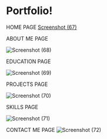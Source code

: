 # Portfolio!

HOME PAGE
[Screenshot (67)](https://github.com/KarthikYedula/Portfolio/assets/152838292/9b5142b8-5407-42d1-850e-f9838cee891d)

ABOUT ME PAGE

![Screenshot (68)](https://github.com/KarthikYedula/Portfolio/assets/152838292/cadab80d-6c37-4aab-b741-5ad9d99e8550)



EDUCATION PAGE

![Screenshot (69)](https://github.com/KarthikYedula/Portfolio/assets/152838292/1084a70e-2627-4b68-95c2-eb74da4d2a70)



PROJECTS PAGE

![Screenshot (70)](https://github.com/KarthikYedula/Portfolio/assets/152838292/c9268f35-33e7-4780-ae14-9b9dbf4ef62f)


SKILLS PAGE

![Screenshot (71)](https://github.com/KarthikYedula/Portfolio/assets/152838292/d0d7b571-0d3e-4857-a67e-fa0e02dbd680)


CONTACT ME PAGE
![Screenshot (72)](https://github.com/KarthikYedula/Portfolio/assets/152838292/c8e6475a-70f8-4dba-8fb5-e8589e2c813e)

